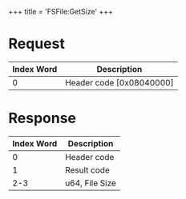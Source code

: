 +++
title = 'FSFile:GetSize'
+++

# Request

| Index Word | Description                |
|------------|----------------------------|
| 0          | Header code \[0x08040000\] |

# Response

| Index Word | Description    |
|------------|----------------|
| 0          | Header code    |
| 1          | Result code    |
| 2-3        | u64, File Size |